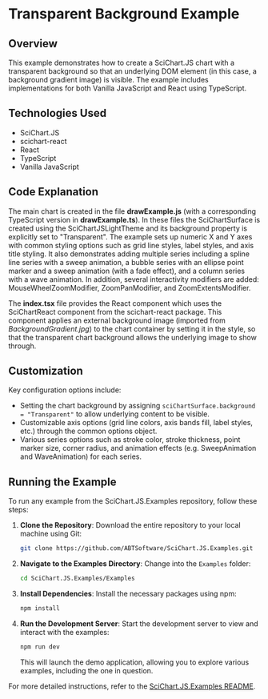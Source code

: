 # Transparent Background Example

## Overview

This example demonstrates how to create a SciChart.JS chart with a transparent background so that an underlying DOM element (in this case, a background gradient image) is visible. The example includes implementations for both Vanilla JavaScript and React using TypeScript.

## Technologies Used

-   SciChart.JS
-   scichart-react
-   React
-   TypeScript
-   Vanilla JavaScript

## Code Explanation

The main chart is created in the file **drawExample.js** (with a corresponding TypeScript version in **drawExample.ts**). In these files the SciChartSurface is created using the SciChartJSLightTheme and its background property is explicitly set to "Transparent". The example sets up numeric X and Y axes with common styling options such as grid line styles, label styles, and axis title styling. It also demonstrates adding multiple series including a spline line series with a sweep animation, a bubble series with an ellipse point marker and a sweep animation (with a fade effect), and a column series with a wave animation. In addition, several interactivity modifiers are added: MouseWheelZoomModifier, ZoomPanModifier, and ZoomExtentsModifier.

The **index.tsx** file provides the React component which uses the SciChartReact component from the scichart-react package. This component applies an external background image (imported from _BackgroundGradient.jpg_) to the chart container by setting it in the style, so that the transparent chart background allows the underlying image to show through.

## Customization

Key configuration options include:

-   Setting the chart background by assigning `sciChartSurface.background = "Transparent"` to allow underlying content to be visible.
-   Customizable axis options (grid line colors, axis bands fill, label styles, etc.) through the common options object.
-   Various series options such as stroke color, stroke thickness, point marker size, corner radius, and animation effects (e.g. SweepAnimation and WaveAnimation) for each series.

## Running the Example

To run any example from the SciChart.JS.Examples repository, follow these steps:

1. **Clone the Repository**: Download the entire repository to your local machine using Git:

    ```bash
    git clone https://github.com/ABTSoftware/SciChart.JS.Examples.git
    ```

2. **Navigate to the Examples Directory**: Change into the `Examples` folder:

    ```bash
    cd SciChart.JS.Examples/Examples
    ```

3. **Install Dependencies**: Install the necessary packages using npm:

    ```bash
    npm install
    ```

4. **Run the Development Server**: Start the development server to view and interact with the examples:

    ```bash
    npm run dev
    ```

    This will launch the demo application, allowing you to explore various examples, including the one in question.

For more detailed instructions, refer to the [SciChart.JS.Examples README](https://github.com/ABTSoftware/SciChart.JS.Examples/blob/master/README.md).
